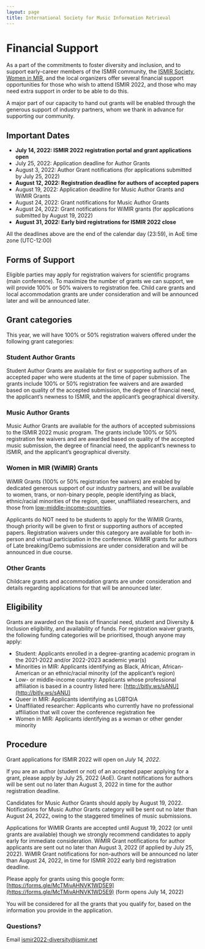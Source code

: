 ```yaml
---
layout: page
title: International Society for Music Information Retrieval
---
```


# Financial Support

As a part of the commitments to foster diversity and inclusion, and to support early-career members of the ISMIR community, the [ISMIR Society](http://ismir.net/), [Women in MIR](http://www.ismir.net/wimir.html), and the local organizers offer several financial support opportunities for those who wish to attend ISMIR 2022, and those who may need extra support in order to be able to do this.
 
A major part of our capacity to hand out grants will be enabled through the generous support of industry partners, whom we thank in advance for supporting our community.

## Important Dates

* **July 14, 2022: ISMIR 2022 registration portal and grant applications open**
* July 25, 2022: Application deadline for Author Grants
* August 3, 2022: Author Grant notifications (for applications submitted by July 25, 2022)
* **August 12, 2022: Registration deadline for authors of accepted papers**
* August 19, 2022: Application deadline for Music Author Grants and WiMIR Grants
* August 24, 2022: Grant notifications for Music Author Grants
* August 24, 2022: Grant notifications for WiMIR grants (for applications submitted by August 19, 2022)
* **August 31, 2022: Early bird registrations for ISMIR 2022 close**

All the deadlines above are the end of the calendar day (23:59), in AoE time zone (UTC-12:00)

## Forms of Support

Eligible parties may apply for registration waivers for scientific programs (main conference). To maximize the number of grants we can support, we will provide 100% or 50% waivers to registration fee. Child care grants and local accommodation grants are under consideration and will be announced later and will be announced later. 

## Grant categories

This year, we will have 100% or 50% registration waivers offered under the following grant categories:

### Student Author Grants

Student Author Grants are available for first or supporting authors of an accepted paper who were students at the time of paper submission. The grants include 100% or 50% registration fee waivers and are awarded based on quality of the accepted submission, the degree of financial need, the applicant’s newness to ISMIR, and the applicant’s geographical diversity. 

### Music Author Grants

Music Author Grants are available for the authors of accepted submissions to the ISMIR 2022 music program. The grants include 100% or 50% registration fee waivers and are awarded based on quality of the accepted music submission, the degree of financial need, the applicant’s newness to ISMIR, and the applicant’s geographical diversity. 

### Women in MIR (WiMIR) Grants 

WiMIR Grants (100% or 50% registration fee waivers) are enabled by dedicated generous support of our industry partners, and will be available to women, trans, or non-binary people, people identifying as black, ethnic/racial minorities of the region, queer, unaffiliated researchers, and those from [low-middle-income-countries](http://bitly.ws/sANU).
 
Applicants do NOT need to be students to apply for the WiMIR Grants, though priority will be given to first or supporting authors of accepted papers. Registration waivers under this category are available for both in-person and virtual participation in the conference. WiMIR grants for authors of Late breaking/Demo submissions are under consideration and will be announced in due course.

### Other Grants

Childcare grants and accommodation grants are under consideration and details regarding applications for that will be announced later. 

## Eligibility

Grants are awarded on the basis of financial need, student and Diversity & Inclusion eligibility, and availability of funds. For registration waiver grants, the following funding categories will be prioritised, though anyone may apply: 

- Student: Applicants enrolled in a degree-granting academic program in the 2021-2022 and/or 2022-2023 academic year(s)
- Minorities in MIR: Applicants identifying as Black, African, African-American or an ethnic/racial minority (of the applicant’s region)
- Low- or middle-income country: Applicants whose professional affiliation is based in a country listed here: [http://bitly.ws/sANU](http://bitly.ws/sANU) 
- Queer in MIR: Applicants identifying as LGBTQIA
- Unaffiliated researcher: Applicants who currently have no professional affiliation that will cover the conference registration fee
- Women in MIR: Applicants identifying as a woman or other gender minority

## Procedure

Grant applications for ISMIR 2022 will open on *July 14, 2022*. 
 
If you are an author (student or not) of an accepted paper applying for a grant, please apply by July 25, 2022 (AoE). Grant notifications for authors will be sent out no later than August 3, 2022 in time for the author registration deadline. 
 
Candidates for Music Author Grants should apply by August 19, 2022. Notifications for Music Author Grants category will be sent out no later than August 24, 2022, owing to the staggered timelines of music submissions. 
 
Applications for WiMIR Grants are accepted until August 19, 2022 (or until grants are available) though we strongly recommend candidates to apply early for immediate consideration. WiMIR Grant notifications for author applicants are sent out no later than August 3, 2022 (if applied by July 25, 2022). WiMIR Grant notifications for non-authors will be announced no later than August 24, 2022, in time for ISMIR 2022 early bird registration deadline. 
 
Please apply for grants using this google form: [https://forms.gle/McTMivAHNVK1WD5E9](https://forms.gle/McTMivAHNVK1WD5E9) (form opens July 14, 2022)

You will be considered for all the grants that you qualify for, based on the information you provide in the application. 

### Questions?
Email [ismir2022-diversity@ismir.net](mailto:ismir2022-diversity@ismir.net)
